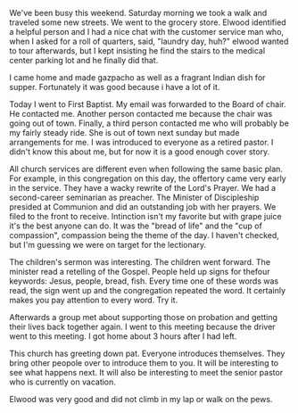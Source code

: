 <html><body><p>We've been busy this weekend. Saturday morning we took a walk and traveled some new streets. We went to the grocery store. Elwood identified a helpful person and I had a nice chat with the customer service man who, when I asked for a roll of quarters, said, "laundry day, huh?" elwood wanted to tour afterwards, but I kept insisting he find the stairs to the medical center parking lot and he finally did that. 

I came home and made gazpacho as well as a fragrant Indian dish for supper. Fortunately it was good because i have a lot of it. 

Today I went to First Baptist. My email was forwarded to the Board of chair. He contacted me. Another person contacted me because the chair was going out of town. Finally, a third person contacted me who will probably be my fairly steady ride. She is out of town next sunday but made arrangements for me. I was introduced to everyone as a retired pastor. I didn't know this about me, but for now it is a good enough cover story. 

All church services are different even when following the same basic plan. For example, in this congregation on this day, the offertory came very early in the service. They have a wacky rewrite of the Lord's Prayer. We had a second-career seminarian as preacher. The Minister of Discipleship presided at Communion and did an outstanding job with her prayers. We filed to the front to receive. Intinction isn't my favorite but with grape juice it's the best anyone can do. It was the "bread of life" and the "cup of compassion", compassion being the theme of the day. I haven't checked, but I'm guessing we were on target for the lectionary. 

The children's sermon was interesting. The children went forward. The minister read a retelling of the Gospel. People held up signs for thefour keywords: Jesus, people, bread, fish. Every time one of these words was read, the sign went up and the congregation repeated the word. It certainly makes you pay attention to every word. Try it.

Afterwards a group met about supporting those on probation and getting their lives back together again. I went to this meeting because the driver went to this meeting. I got home about 3 hours after I had left.

This church has greeting down pat. Everyone introduces themselves. They bring other peopole over to introduce them to you. It will be interesting to see what happens next. It will also be interesting to meet the senior pastor who is currently on vacation.

Elwood was very good and did not climb in my lap or walk on the pews.  </p></body></html>